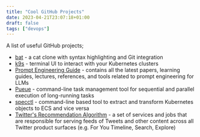 ```yaml
---
title: "Cool GitHub Projects"
date: 2023-04-21T23:07:18+01:00
draft: false
tags: ["devops"]
---
```

A list of useful GitHub projects;
* [bat](https://github.com/sharkdp/bat) - a cat clone with syntax highlighting and Git integration
* [k9s](https://github.com/derailed/k9s) - terminal UI to interact with your Kubernetes clusters
* [Prompt Engineering Guide](https://github.com/dair-ai/Prompt-Engineering-Guide) - contains all the latest papers, learning guides, lectures, references, and tools related to prompt engineering for LLMs
* [Pueue](https://github.com/Nukesor/pueue) - command-line task management tool for sequential and parallel execution of long-running tasks
* [specctl](https://github.com/awslabs/specctl) - command-line based tool to extract and transform Kubernetes objects to ECS and vice versa
* [Twitter's Recommendation Algorithm](https://github.com/twitter/the-algorithm) - a set of services and jobs that are responsible for serving feeds of Tweets and other content across all Twitter product surfaces (e.g. For You Timeline, Search, Explore)
